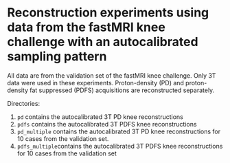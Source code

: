 # Reconstruction experiments using data from the fastMRI knee challenge with an autocalibrated sampling pattern

All data are from the validation set of the fastMRI knee challenge. Only 3T data were used in these experiments.
Proton-density (PD) and proton-density fat suppressed (PDFS) acquisitions are reconstructed separately.

Directories:
1. `pd` contains the autocalibrated 3T PD knee reconstructions
2. `pdfs` contains the autocalibrated 3T PDFS knee reconstructions
3. `pd_multiple` contains the autocalibrated 3T PD knee reconstructions for 10 cases from the validation set.
4. `pdfs_multiple`contains the autocalibrated 3T PDFS knee reconstructions for 10 cases from the validation set
